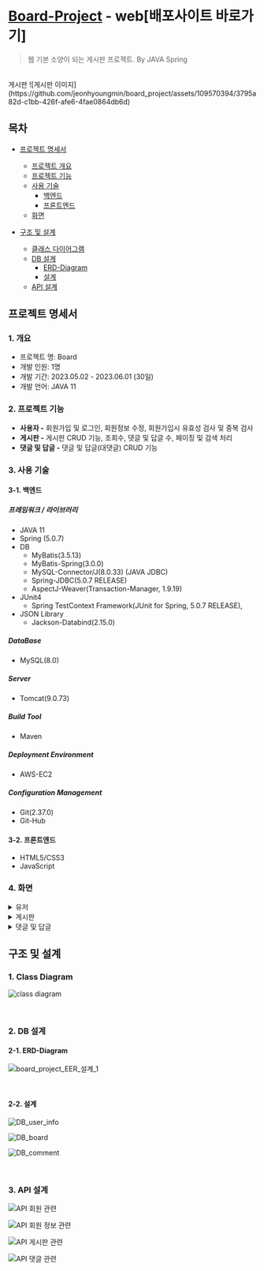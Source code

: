 # [Board-Project](http://www.surup.me/board/) - web[배포사이트 바로가기]
> 웹 기본 소양이 되는 게시판 프로젝트. By JAVA Spring
<br/>
게시판
![게시판 이미지](https://github.com/jeonhyoungmin/board_project/assets/109570394/3795a82d-c1bb-426f-afe6-4fae0864db6d)

## 목차
- [프로젝트 명세서](#프로젝트-명세서)
  - [프로젝트 개요](#1-개요)
  - [프로젝트 기능](#2-프로젝트-기능)
  - [사용 기술](#3-사용-기술)
    - [백엔드](#3-1-백엔드)
    - [프론트엔드](#3-2-프론트엔드)
  - [화면](#4-화면)

- [구조 및 설계](#구조-및-설계)
  - [클래스 다이어그램](#1-class-diagram)
  - [DB 설계](#2-db-설계)
    - [ERD-Diagram](#2-1-erd-diagram)
    - [설계](#2-2-설계)
  - [API 설계](#3-api-설계)

## 프로젝트 명세서
### 1. 개요
- 프로젝트 명: Board
- 개발 인원: 1명
- 개발 기간: 2023.05.02 - 2023.06.01 (30일)
- 개발 언어: JAVA 11

### 2. 프로젝트 기능
- **사용자 -** 회원가입 및 로그인, 회원정보 수정, 회원가입시 유효성 검사 및 중복 검사
- **게시판 -** 게시판 CRUD 기능, 조회수, 댓글 및 답글 수, 페이징 및 검색 처리
- **댓글 및 답글 -** 댓글 및 답글(대댓글) CRUD 기능

### 3. 사용 기술
#### 3-1. 백엔드

##### 프레임워크 / 라이브러리
- JAVA 11
- Spring (5.0.7)
- DB
  - MyBatis(3.5.13)
  - MyBatis-Spring(3.0.0)
  - MySQL-Connector/J(8.0.33) (JAVA JDBC)
  - Spring-JDBC(5.0.7 RELEASE)
  - AspectJ-Weaver(Transaction-Manager, 1.9.19)
- JUnit4
    - Spring TestContext Framework(JUnit for Spring, 5.0.7 RELEASE),
- JSON Library
    - Jackson-Databind(2.15.0)

##### DataBase
- MySQL(8.0)
  
##### Server
- Tomcat(9.0.73)

##### Build Tool
- Maven

##### Deployment Environment
- AWS-EC2

##### Configuration Management
- Git(2.37.0)
- Git-Hub

#### 3-2. 프론트엔드
- HTML5/CSS3
- JavaScript

### 4. 화면
<details>
<summary>유저</summary>
  
  </br>
  
  **1. 로그인 화면**
  ![로그인 페이지](https://github.com/jeonhyoungmin/board_project/assets/109570394/59cb875b-b5f6-413a-9f86-6687965f4759)
  
  **2. 회원가입 화면**
  ![회원가입1](https://github.com/jeonhyoungmin/board_project/assets/109570394/c95f7d30-8f5e-4964-9ddc-cef58c1671e3)
  ![회원가입2](https://github.com/jeonhyoungmin/board_project/assets/109570394/d3f622aa-eda5-4487-bb8f-9f279cb1e9ea)
  
  **3. 회원 정보 및 비밀번호 수정 화면**
  ![마이페이지](https://github.com/jeonhyoungmin/board_project/assets/109570394/e4334a56-e313-4b05-8c2b-fabd1ea419de)

</details>

<details>
<summary>게시판</summary>
  
  </br>
  
  **1. 게시판 메인 화면**
  ![게시판 메인](https://github.com/jeonhyoungmin/board_project/assets/109570394/5e6cc226-1651-4812-baf0-d8b04366144d)

  **2. 새 게시글 작성 화면**
  ![새 글 작성](https://github.com/jeonhyoungmin/board_project/assets/109570394/dea1b655-507d-40b5-9d9c-0827eef647fc)

  **3. 게시글 수정 및 삭제 화면**
  ![게시글 수정 및 삭제 화면](https://github.com/jeonhyoungmin/board_project/assets/109570394/8f2ed17b-ac03-48cf-893a-3e099c77358b)

</details>

<details>
<summary>댓글 및 답글</summary>
  
  </br>
  
  **1. 댓글 및 답글 화면**
  ![댓글 및 답글](https://github.com/jeonhyoungmin/board_project/assets/109570394/16668ed1-c59e-47b2-b623-9b4d4742657c)

  **2. 댓글 및 답글 작성 화면**
  ![새 댓글 작성](https://github.com/jeonhyoungmin/board_project/assets/109570394/49619880-92d6-479a-82e3-a21f18ba9f1e)

  **3. 댓글 및 답글 수정 및 삭제 화면**
  ![댓글 수정 및 삭제](https://github.com/jeonhyoungmin/board_project/assets/109570394/d9a3df4c-b187-4bf7-aa0c-4887e3ff0a1d)

</details>

## 구조 및 설계
### 1. Class Diagram
  ![class diagram](https://github.com/jeonhyoungmin/board_project/assets/109570394/b9997f9a-bb99-44fd-8378-ba10e536b17c)
  
</br>
  
### 2. DB 설계
#### 2-1. ERD-Diagram
![board_project_EER_설계_1](https://github.com/jeonhyoungmin/board_project/assets/109570394/cd5befd1-e6d8-4dd0-a936-752765fb584f)

</br>

#### 2-2. 설계
![DB_user_info](https://github.com/jeonhyoungmin/board_project/assets/109570394/1000b799-831a-452b-84df-13c339e45901)

![DB_board](https://github.com/jeonhyoungmin/board_project/assets/109570394/834e0889-bd33-4bed-baa1-2d53ca17169f)

![DB_comment](https://github.com/jeonhyoungmin/board_project/assets/109570394/1586835f-0d6f-4251-b35b-fc6d1ad1edfa)

</br>

### 3. API 설계
![API 회원 관련](https://github.com/jeonhyoungmin/board_project/assets/109570394/f8f36b15-b94b-4758-9f22-b9f83617bc0c)

![API 회원 정보 관련](https://github.com/jeonhyoungmin/board_project/assets/109570394/c1e680d8-fb77-4e0c-817b-1bc366ebf44c)

![API 게시판 관련](https://github.com/jeonhyoungmin/board_project/assets/109570394/81da13c7-069c-4580-8db8-f531126b72f5)

![API 댓글 관련](https://github.com/jeonhyoungmin/board_project/assets/109570394/c942a4c8-3278-456e-84e6-35391864d29e)
